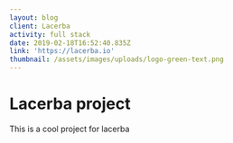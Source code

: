 ```yaml
---
layout: blog
client: Lacerba
activity: full stack
date: 2019-02-18T16:52:40.835Z
link: 'https://lacerba.io'
thumbnail: /assets/images/uploads/logo-green-text.png
---
```

# Lacerba project

This is a cool project for lacerba
